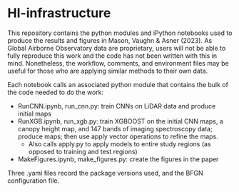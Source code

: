 # HI-infrastructure

This repository contains the python modules and iPython notebooks used to produce the results and figures in Mason, Vaughn & Asner (2023). As Global Airborne Observatory data are proprietary, users will not be able to fully reproduce this work and the code has not been written with this in mind. Nonetheless, the workflow, comments, and environment files may be useful for those who are applying similar methods to their own data.

Each notebook calls an associated python module that contains the bulk of the code needed to do the work:

- RunCNN.ipynb, run_cnn.py: train CNNs on LiDAR data and produce initial maps
- RunXGB.ipynb, run_xgb.py: train XGBOOST on the initial CNN maps, a canopy height map, and 147 bands of imaging spectroscopy data; produce maps; then use apply vector operations to refine the maps.
  - Also calls apply.py to apply models to entire study regions (as opposed to training and test regions)
- MakeFigures.ipynb, make_figures.py: create the figures in the paper

Three .yaml files record the package versions used, and the BFGN configuration file.
